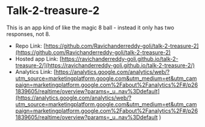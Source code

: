 # Talk-2-treasure-2

This is an app kind of like the magic 8 ball - instead it only has two responses, not 8. 

- Repo Link:
 [https://github.com/Ravichanderreddy-goli/talk-2-treasure-2](https://github.com/Ravichanderreddy-goli/talk-2-treasure-2)
- Hosted app Link:
 [https://ravichanderreddy-goli.github.io/talk-2-treasure-2/](https://ravichanderreddy-goli.github.io/talk-2-treasure-2/)
- Analytics Link:
 [https://analytics.google.com/analytics/web/?utm_source=marketingplatform.google.com&utm_medium=et&utm_campaign=marketingplatform.google.com%2Fabout%2Fanalytics%2F#/p261839605/realtime/overview?params=_u..nav%3Ddefault](https://analytics.google.com/analytics/web/?utm_source=marketingplatform.google.com&utm_medium=et&utm_campaign=marketingplatform.google.com%2Fabout%2Fanalytics%2F#/p261839605/realtime/overview?params=_u..nav%3Ddefault
)
